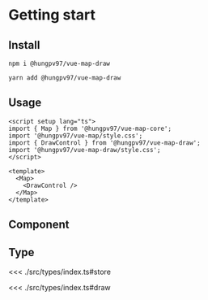 # Getting start

## Install

```
npm i @hungpv97/vue-map-draw
```

```
yarn add @hungpv97/vue-map-draw
```

## Usage

```vue
<script setup lang="ts">
import { Map } from '@hungpv97/vue-map-core';
import '@hungpv97/vue-map/style.css';
import { DrawControl } from '@hungpv97/vue-map-draw';
import '@hungpv97/vue-map-draw/style.css';
</script>

<template>
  <Map>
    <DrawControl />
  </Map>
</template>
```

## Component

<!--@include: ./src/modules/DrawControl/index.md -->

## Type

<<< ./src/types/index.ts#store

<<< ./src/types/index.ts#draw
